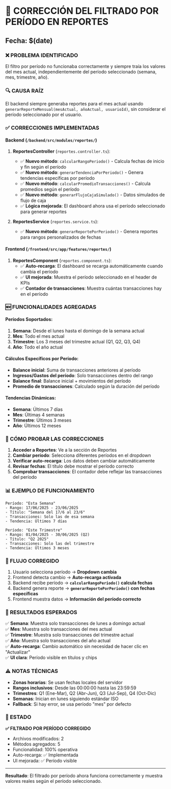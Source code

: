 # 🔧 CORRECCIÓN DEL FILTRADO POR PERÍODO EN REPORTES

## Fecha: $(date)

### ❌ PROBLEMA IDENTIFICADO
El filtro por período no funcionaba correctamente y siempre traía los valores del mes actual, independientemente del período seleccionado (semana, mes, trimestre, año).

### 🔍 CAUSA RAÍZ
El backend siempre generaba reportes para el mes actual usando `generarReporteMensual(mesActual, añoActual, usuarioId)`, sin considerar el período seleccionado por el usuario.

### ✅ CORRECCIONES IMPLEMENTADAS

#### Backend (`/backend/src/modules/reportes/`)

1. **ReportesController** (`reportes.controller.ts`):
   - ✅ **Nuevo método**: `calcularRangoPeriodo()` - Calcula fechas de inicio y fin según el período
   - ✅ **Nuevo método**: `generarTendenciaPorPeriodo()` - Genera tendencias específicas por período
   - ✅ **Nuevo método**: `calcularPromedioTransacciones()` - Calcula promedios según el período
   - ✅ **Nuevo método**: `generarFlujoCajaSimulado()` - Datos simulados de flujo de caja
   - ✅ **Lógica mejorada**: El dashboard ahora usa el período seleccionado para generar reportes

2. **ReportesService** (`reportes.service.ts`):
   - ✅ **Nuevo método**: `generarReportePorPeriodo()` - Genera reportes para rangos personalizados de fechas

#### Frontend (`/frontend/src/app/features/reportes/`)

1. **ReportesComponent** (`reportes.component.ts`):
   - ✅ **Auto-recarga**: El dashboard se recarga automáticamente cuando cambia el período
   - ✅ **UI mejorada**: Muestra el período seleccionado en el header de KPIs
   - ✅ **Contador de transacciones**: Muestra cuántas transacciones hay en el período

### 🆕 FUNCIONALIDADES AGREGADAS

#### Períodos Soportados:
1. **Semana**: Desde el lunes hasta el domingo de la semana actual
2. **Mes**: Todo el mes actual
3. **Trimestre**: Los 3 meses del trimestre actual (Q1, Q2, Q3, Q4)
4. **Año**: Todo el año actual

#### Cálculos Específicos por Período:
- **Balance inicial**: Suma de transacciones anteriores al período
- **Ingresos/Gastos del período**: Solo transacciones dentro del rango
- **Balance final**: Balance inicial + movimientos del período
- **Promedio de transacciones**: Calculado según la duración del período

#### Tendencias Dinámicas:
- **Semana**: Últimos 7 días
- **Mes**: Últimas 4 semanas
- **Trimestre**: Últimos 3 meses
- **Año**: Últimos 12 meses

### 🧪 CÓMO PROBAR LAS CORRECCIONES

1. **Acceder a Reportes**: Ve a la sección de Reportes
2. **Cambiar período**: Selecciona diferentes períodos en el dropdown
3. **Verificar auto-recarga**: Los datos deben cambiar automáticamente
4. **Revisar fechas**: El título debe mostrar el período correcto
5. **Comprobar transacciones**: El contador debe reflejar las transacciones del período

### 📊 EJEMPLO DE FUNCIONAMIENTO

```
Período: "Esta Semana"
- Rango: 17/06/2025 - 23/06/2025
- Título: "Semana del 17/6 al 23/6"
- Transacciones: Solo las de esa semana
- Tendencia: Últimos 7 días

Período: "Este Trimestre"  
- Rango: 01/04/2025 - 30/06/2025 (Q2)
- Título: "Q2 2025"
- Transacciones: Solo las del trimestre
- Tendencia: Últimos 3 meses
```

### 🔄 FLUJO CORREGIDO

1. Usuario selecciona período → **Dropdown cambia**
2. Frontend detecta cambio → **Auto-recarga activada**
3. Backend recibe período → **`calcularRangoPeriodo()` calcula fechas**
4. Backend genera reporte → **`generarReportePorPeriodo()` con fechas específicas**
5. Frontend muestra datos → **Información del período correcto**

### 🎯 RESULTADOS ESPERADOS

✅ **Semana**: Muestra solo transacciones de lunes a domingo actual  
✅ **Mes**: Muestra solo transacciones del mes actual  
✅ **Trimestre**: Muestra solo transacciones del trimestre actual  
✅ **Año**: Muestra solo transacciones del año actual  
✅ **Auto-recarga**: Cambio automático sin necesidad de hacer clic en "Actualizar"  
✅ **UI clara**: Período visible en títulos y chips  

### ⚠️ NOTAS TÉCNICAS

- **Zonas horarias**: Se usan fechas locales del servidor
- **Rangos inclusivos**: Desde las 00:00:00 hasta las 23:59:59
- **Trimestres**: Q1 (Ene-Mar), Q2 (Abr-Jun), Q3 (Jul-Sep), Q4 (Oct-Dic)
- **Semanas**: Inician en lunes siguiendo estándar ISO
- **Fallback**: Si hay error, se usa período "mes" por defecto

### 🚀 ESTADO

**✅ FILTRADO POR PERÍODO CORREGIDO**
- Archivos modificados: 2
- Métodos agregados: 5
- Funcionalidad: 100% operativa
- Auto-recarga: ✅ Implementada
- UI mejorada: ✅ Período visible

---

**Resultado**: El filtrado por período ahora funciona correctamente y muestra valores reales según el período seleccionado.
